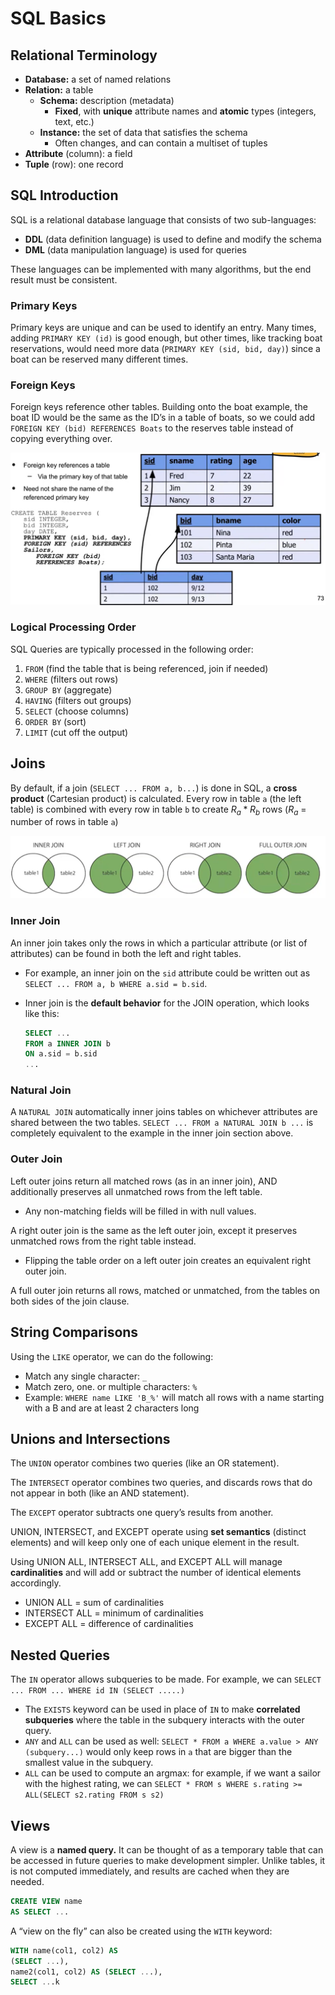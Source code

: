# SQL Basics

## Relational Terminology

- **Database:** a set of named relations
- **Relation:** a table
    - **Schema:** description (metadata)
        - **Fixed**, with **unique** attribute names and **atomic** types (integers, text, etc.)
    - **Instance:** the set of data that satisfies the schema
        - Often changes, and can contain a multiset of tuples
- **Attribute** (column):  a field
- **Tuple** (row): one record

## SQL Introduction

SQL is a relational database language that consists of two sub-languages:

- **DDL** (data definition language) is used to define and modify the schema
- **DML** (data manipulation language) is used for queries

These languages can be implemented with many algorithms, but the end result must be consistent.                                                                                                   

### Primary Keys

Primary keys are unique and can be used to identify an entry. Many times, adding `PRIMARY KEY (id)` is good enough, but other times, like tracking boat reservations, would need more data (`PRIMARY KEY (sid, bid, day)`) since a boat can be reserved many different times.

### Foreign Keys

Foreign keys reference other tables. Building onto the boat example, the boat ID would be the same as the ID’s in a table of boats, so we could add `FOREIGN KEY (bid) REFERENCES Boats` to the reserves table instead of copying everything over.

![Untitled](SQL%20Basics/Untitled.png)

### Logical Processing Order

SQL Queries are typically processed in the following order:

1. `FROM` (find the table that is being referenced, join if needed)
2. `WHERE` (filters out rows)
3. `GROUP BY` (aggregate)
4. `HAVING` (filters out groups)
5. `SELECT` (choose columns)
6. `ORDER BY` (sort)
7. `LIMIT` (cut off the output)


## Joins

By default, if a join (`SELECT ... FROM a, b...`) is done in SQL, a **cross product** (Cartesian product) is calculated. Every row in table `a` (the left table) is combined with every row in table `b` to create $R_a * R_b$ rows ($R_a$ = number of rows in table `a`)

![Untitled](SQL%20Basics/Untitled%201.png)

### Inner Join

An inner join takes only the rows in which a particular attribute (or list of attributes) can be found in both the left and right tables. 

- For example, an inner join on the `sid` attribute could be written out as `SELECT ... FROM a, b WHERE a.sid = b.sid`.
- Inner join is the **default behavior** for the JOIN operation, which looks like this:
    
    ```sql
    SELECT ...
    FROM a INNER JOIN b
    ON a.sid = b.sid
    ...
    ```
    

### Natural Join

A `NATURAL JOIN` automatically inner joins tables on whichever attributes are shared between the two tables. `SELECT ... FROM a NATURAL JOIN b ...` is completely equivalent to the example in the inner join section above.

### Outer Join

Left outer joins return all matched rows (as in an inner join), AND additionally preserves all unmatched rows from the left table.

- Any non-matching fields will be filled in with null values.

A right outer join is the same as the left outer join, except it preserves unmatched rows from the right table instead.

- Flipping the table order on a left outer join creates an equivalent right outer join.

A full outer join returns all rows, matched or unmatched, from the tables on both sides of the join clause. 

## String Comparisons

Using the `LIKE` operator, we can do the following:

- Match any single character: `_`
- Match zero, one. or multiple characters: `%`
- Example: `WHERE name LIKE 'B_%'` will match all rows with a name starting with a B and are at least 2 characters long

## Unions and Intersections

The `UNION` operator combines two queries (like an OR statement).

The `INTERSECT` operator combines two queries, and discards rows that do not appear in both (like an AND statement).

The `EXCEPT` operator subtracts one query’s results from another.

UNION, INTERSECT, and EXCEPT operate using **set semantics** (distinct elements) and will keep only one of each unique element in the result.

Using UNION ALL, INTERSECT ALL, and EXCEPT ALL will manage **cardinalities** and will add or subtract the number of identical elements accordingly.

- UNION ALL = sum of cardinalities
- INTERSECT ALL = minimum of cardinalities
- EXCEPT ALL = difference of cardinalities

## Nested Queries

The  `IN` operator allows subqueries to be made. For example, we can `SELECT ... FROM ... WHERE id IN (SELECT .....)`

- The `EXISTS` keyword can be used in place of `IN` to make **correlated subqueries** where the table in the subquery interacts with the outer query.
- `ANY` and `ALL` can be used as well: `SELECT * FROM a WHERE a.value > ANY (subquery...)` would only keep rows in `a` that are bigger than the smallest value in the subquery.
- `ALL` can be used to compute an argmax: for example, if we want a sailor with the highest rating, we can `SELECT * FROM s WHERE s.rating >= ALL(SELECT s2.rating FROM s s2)`

## Views

A view is a **named query.** It can be thought of as a temporary table that can be accessed in future queries to make development simpler.  Unlike tables, it is not computed immediately, and results are cached when they are needed.

```sql
CREATE VIEW name
AS SELECT ...
```

A “view on the fly” can also be created using the `WITH` keyword:

```sql
WITH name(col1, col2) AS
(SELECT ...), 
name2(col1, col2) AS (SELECT ...),
SELECT ...k
```
